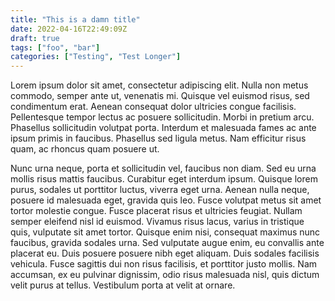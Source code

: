 ```yaml
---
title: "This is a damn title"
date: 2022-04-16T22:49:09Z
draft: true
tags: ["foo", "bar"]
categories: ["Testing", "Test Longer"]
---
```


Lorem ipsum dolor sit amet, consectetur adipiscing elit. Nulla non metus commodo, semper ante ut, venenatis mi. Quisque vel euismod risus, sed condimentum erat. Aenean consequat dolor ultricies congue facilisis. Pellentesque tempor lectus ac posuere sollicitudin. Morbi in pretium arcu. Phasellus sollicitudin volutpat porta. Interdum et malesuada fames ac ante ipsum primis in faucibus. Phasellus sed ligula metus. Nam efficitur risus quam, ac rhoncus quam posuere ut.

<!--more-->

Nunc urna neque, porta et sollicitudin vel, faucibus non diam. Sed eu urna mollis risus mattis faucibus. Curabitur eget interdum ipsum. Quisque lorem purus, sodales ut porttitor luctus, viverra eget urna. Aenean nulla neque, posuere id malesuada eget, gravida quis leo. Fusce volutpat metus sit amet tortor molestie congue. Fusce placerat risus et ultricies feugiat. Nullam semper eleifend nisl id euismod. Vivamus risus lacus, varius in tristique quis, vulputate sit amet tortor. Quisque enim nisi, consequat maximus nunc faucibus, gravida sodales urna. Sed vulputate augue enim, eu convallis ante placerat eu. Duis posuere posuere nibh eget aliquam. Duis sodales facilisis vehicula. Fusce sagittis dui non risus facilisis, et porttitor justo mollis. Nam accumsan, ex eu pulvinar dignissim, odio risus malesuada nisl, quis dictum velit purus at tellus. Vestibulum porta at velit at ornare.
